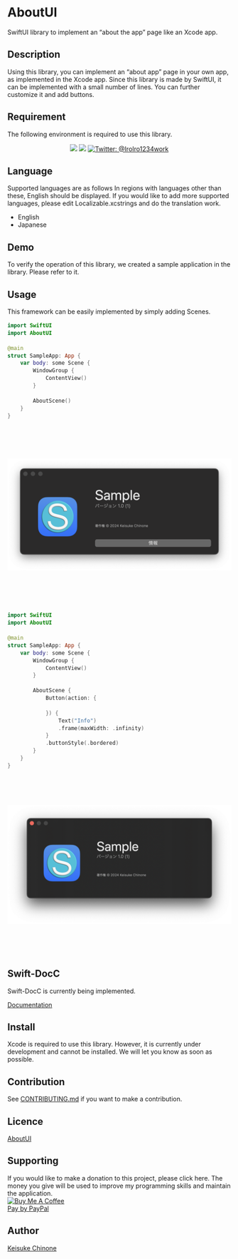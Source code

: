 # AboutUI

SwiftUI library to implement an “about the app” page like an Xcode app.

## Description

Using this library, you can implement an “about app” page in your own app, as implemented in the Xcode app.
Since this library is made by SwiftUI, it can be implemented with a small number of lines.
You can further customize it and add buttons.

## Requirement

The following environment is required to use this library.  

<p align="center">
    <img src="https://img.shields.io/badge/macOS-15.0+-red.svg" />
    <img src="https://img.shields.io/badge/Swift-6.0-DE5D43.svg" />
    <a href="https://twitter.com/IroIro1234work">
        <img src="https://img.shields.io/badge/Contact-@IroIro1234work-lightgrey.svg?style=flat" alt="Twitter: @IroIro1234work" />
    </a>
</p>

## Language

Supported languages are as follows In regions with languages other than these, English should be displayed.
If you would like to add more supported languages, please edit Localizable.xcstrings and do the translation work.

- English
- Japanese

## Demo

To verify the operation of this library, we created a sample application in the library. Please refer to it.

## Usage

This framework can be easily implemented by simply adding Scenes. 


```swift
import SwiftUI
import AboutUI

@main
struct SampleApp: App {
    var body: some Scene {
        WindowGroup {
            ContentView()
        }

        AboutScene()
    }
}
```

<img src="images/noneButton.png" style="height:400px;object-fit: contain;"> 

```swift
import SwiftUI
import AboutUI

@main
struct SampleApp: App {
    var body: some Scene {
        WindowGroup {
            ContentView()
        }
        
        AboutScene {
            Button(action: {
                
            }) {
                Text("Info")
                .frame(maxWidth: .infinity)
            }
            .buttonStyle(.bordered)
        }
    }
}

```

<img src="images/button.png" style="height:400px;object-fit: contain;"> 

## Swift-DocC

Swift-DocC is currently being implemented.

[Documentation](https://kc-2001ms.github.io/AboutUI/documentation/onboardingui)

## Install

Xcode is required to use this library.
However, it is currently under development and cannot be installed. We will let you know as soon as possible.  

## Contribution
See [CONTRIBUTING.md](https://github.com/KC-2001MS/AboutUI/blob/main/CONTRIBUTING.md) if you want to make a contribution.

## Licence

[AboutUI](https://github.com/KC-2001MS/AboutUI/blob/main/LICENSE)

## Supporting

If you would like to make a donation to this project, please click here. The money you give will be used to improve my programming skills and maintain the application.   
<a href="https://www.buymeacoffee.com/iroiro" target="_blank">
    <img src="https://cdn.buymeacoffee.com/buttons/v2/default-yellow.png" alt="Buy Me A Coffee" style="height: 60px !important;width: 217px !important;" >
</a>  
[Pay by PayPal](https://paypal.me/iroiroWork?country.x=JP&locale.x=ja_JP)

## Author

[Keisuke Chinone](https://github.com/KC-2001MS)
